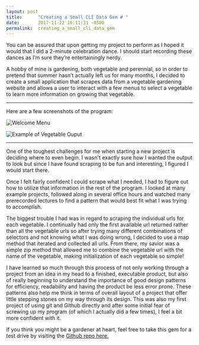 ```yaml
---
layout: post
title:      "Creating a Small CLI Data Gem # "
date:       2017-11-22 16:11:31 -0500
permalink:  creating_a_small_cli_data_gem
---
```


You can be assured that upon getting my project to perform as I hoped it would that I did a 2-minute celebration dance.  I should start recording these dances as I’m sure they’re entertainingly nerdy.  

A hobby of mine is gardening, both vegetable and perennial, so in order to pretend that summer hasn’t actually left us for many months, I decided to create a small application that scrapes data from a vegetable gardening website and allows a user to interact with a few menus to select a vegetable to learn more information on growing that vegetable.

----------------------------------------------------------------------------------------------------------------------------------------------------------------------------------

Here are a few screenshots of the program:

![Welcome Menu](https://i.imgur.com/fBr1Gg3.png)

![Example of Vegetable Ouput](https://i.imgur.com/p1A5WGc.png)

----------------------------------------------------------------------------------------------------------------------------------------------------------------------------------

One of the toughest challenges for me when starting a new project is deciding where to even begin.  I wasn't exactly sure how I wanted the output to look but since I have found scraping to be fun and interesting, I figured I would start there. 

Once I felt fairly confident I could scrape what I needed, I had to figure out how to utilize that information in the rest of the program.  I looked at many example projects, followed along in several office hours and watched many prerecorded lectures to find a pattern that would best fit what I was trying to accomplish. 

The biggest trouble I had was in regard to scraping the individual urls for each vegetable. I continually had only the first available url returned rather than all the vegetable urls so after trying many different combinations of selectors and not knowing what I was doing wrong, I decided to use a map method that iterated and collected all urls.  From there, my savior was a simple zip method that allowed me to combine the vegetable url with the name of the vegetable, making initialization of each vegetable so simple!

I have learned so much through this process of not only working through a project from an idea in my head to a finished, executable product, but also of really beginning to understand the importance of good design patterns for efficiency, readability and having the product be less error prone.  These patterns also help me think in terms of overall layout of a project that offer little stepping stones on my way through its design.  This was also my first project of using git and Github directly and after some initial fear of screwing up my program (of which I actually did a few times), I feel a bit more confident with it.  

If you think you might be a gardener at heart, feel free to take this gem for a test drive by visiting the [Github repo here.](https://github.com/ackerm44/cli-data-gem-assessment-v-000/tree/master/gardening-cli-app)

